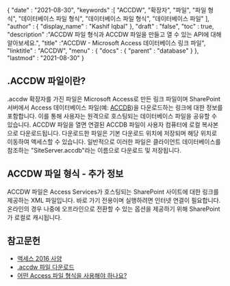 {
  "date" : "2021-08-30",
  "keywords" :[ "ACCDW", "확장자", "파일", "파일 형식", "데이터베이스 파일 형식", "데이터베이스 파일 형식", "데이터베이스 파일" ],
  "author" : {
    "display_name" : "Kashif Iqbal"
},
  "draft" : "false",
  "toc" : true,
  "description" :"ACCDW 파일 형식과 ACCDW 파일을 만들고 열 수 있는 API에 대해 알아보세요.",
  "title" :"ACCDW - Microsoft Access 데이터베이스 링크 파일",
  "linktitle" : "ACCDW",
  "menu" : {
    "docs" : {
      "parent" : "database"
}
},
  "lastmod" : "2021-08-30"
}

## .ACCDW 파일이란?

.accdw 확장자를 가진 파일은 Microsoft Access로 만든 링크 파일이며 SharePoint 서버에서 Access 데이터베이스 파일(예: [ACCDB](/ko/database/accdb/))을 다운로드하는 링크에 대한 정보를 포함합니다. 이를 통해 사용자는 원격으로 호스팅되는 데이터베이스 파일을 공유할 수 있습니다. ACCDW 파일을 열면 연결된 ACCDB 파일이 사용자 컴퓨터에 로컬 복사본으로 다운로드됩니다. 다운로드한 파일은 기본 다운로드 위치에 저장되며 해당 위치로 이동하여 액세스할 수 있습니다. 일반적으로 이러한 파일은 클라이언트 데이터베이스를 참조하는 "SiteServer.accdb"라는 이름으로 다운로드 및 저장됩니다.

## ACCDW 파일 형식 - 추가 정보

ACCDW 파일은 Access Services가 호스팅되는 SharePoint 사이트에 대한 링크를 제공하는 XML 파일입니다. 바로 가기 전용이며 실행하려면 인터넷 연결이 필요합니다. 온라인의 경우 나중에 오프라인으로 전환할 수 있는 옵션을 제공하기 위해 SharePoint가 로컬로 캐시됩니다.

## 참고문헌

* [액세스 2016 사양](https://support.microsoft.com/en-us/office/access-specifications-0cf3c66f-9cf2-4e32-9568-98c1025bb47c?ui=en-us&rs=en-us&ad=us)
* [.accdw 파일 다운로드](https://social.technet.microsoft.com/Forums/en-US/7bf02e9e-6246-44da-9513-4cf8f2cc2fb2/downloaded-accdw-file?forum=sharepointgeneralprevious)
* [어떤 Access 파일 형식을 사용해야 하나요?](https://support.microsoft.com/en-us/office/which-access-file-format-should-i-use-012d9ab3-d14c-479e-b617-be66f9070b41?ui=en-us&rs=en-us&ad=us)
